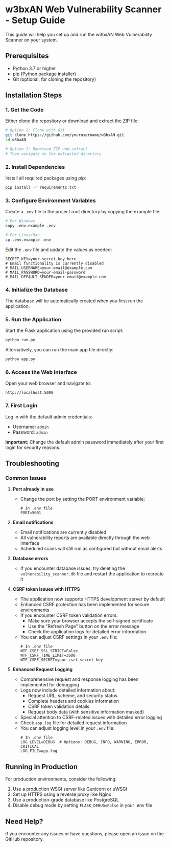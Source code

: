 # w3bxAN Web Vulnerability Scanner - Setup Guide

This guide will help you set up and run the w3bxAN Web Vulnerability Scanner on your system.

## Prerequisites

- Python 3.7 or higher
- pip (Python package installer)
- Git (optional, for cloning the repository)

## Installation Steps

### 1. Get the Code

Either clone the repository or download and extract the ZIP file:

```bash
# Option 1: Clone with Git
git clone https://github.com/yourusername/w3bxAN.git
cd w3bxAN

# Option 2: Download ZIP and extract
# Then navigate to the extracted directory
```

### 2. Install Dependencies

Install all required packages using pip:

```bash
pip install -r requirements.txt
```

### 3. Configure Environment Variables

Create a `.env` file in the project root directory by copying the example file:

```bash
# For Windows
copy .env.example .env

# For Linux/Mac
cp .env.example .env
```

Edit the `.env` file and update the values as needed:

```
SECRET_KEY=your-secret-key-here
# Email functionality is currently disabled
# MAIL_USERNAME=your-email@example.com
# MAIL_PASSWORD=your-email-password
# MAIL_DEFAULT_SENDER=your-email@example.com
```

### 4. Initialize the Database

The database will be automatically created when you first run the application.

### 5. Run the Application

Start the Flask application using the provided run script:

```bash
python run.py
```

Alternatively, you can run the main app file directly:

```bash
python app.py
```

### 6. Access the Web Interface

Open your web browser and navigate to:

```
http://localhost:5000
```

### 7. First Login

Log in with the default admin credentials:
- Username: `admin`
- Password: `admin`

**Important:** Change the default admin password immediately after your first login for security reasons.

## Troubleshooting

### Common Issues

1. **Port already in use**
   - Change the port by setting the PORT environment variable:
     ```
     # In .env file
     PORT=5001
     ```

2. **Email notifications**
   - Email notifications are currently disabled
   - All vulnerability reports are available directly through the web interface
   - Scheduled scans will still run as configured but without email alerts

3. **Database errors**
   - If you encounter database issues, try deleting the `vulnerability_scanner.db` file and restart the application to recreate it

4. **CSRF token issues with HTTPS**
   - The application now supports HTTPS development server by default
   - Enhanced CSRF protection has been implemented for secure environments
   - If you encounter CSRF token validation errors:
     - Make sure your browser accepts the self-signed certificate
     - Use the "Refresh Page" button on the error message
     - Check the application logs for detailed error information
   - You can adjust CSRF settings in your `.env` file:
     ```
     # In .env file
     WTF_CSRF_SSL_STRICT=False
     WTF_CSRF_TIME_LIMIT=3600
     WTF_CSRF_SECRET=your-csrf-secret-key
     ```

5. **Enhanced Request Logging**
   - Comprehensive request and response logging has been implemented for debugging
   - Logs now include detailed information about:
     - Request URL, scheme, and security status
     - Complete headers and cookies information
     - CSRF token validation details
     - Request body data (with sensitive information masked)
   - Special attention to CSRF-related issues with detailed error logging
   - Check `app.log` file for detailed request information
   - You can adjust logging level in your `.env` file:
     ```
     # In .env file
     LOG_LEVEL=DEBUG  # Options: DEBUG, INFO, WARNING, ERROR, CRITICAL
     LOG_FILE=app.log
     ```

## Running in Production

For production environments, consider the following:

1. Use a production WSGI server like Gunicorn or uWSGI
2. Set up HTTPS using a reverse proxy like Nginx
3. Use a production-grade database like PostgreSQL
4. Disable debug mode by setting `FLASK_DEBUG=False` in your .env file

## Need Help?

If you encounter any issues or have questions, please open an issue on the GitHub repository.